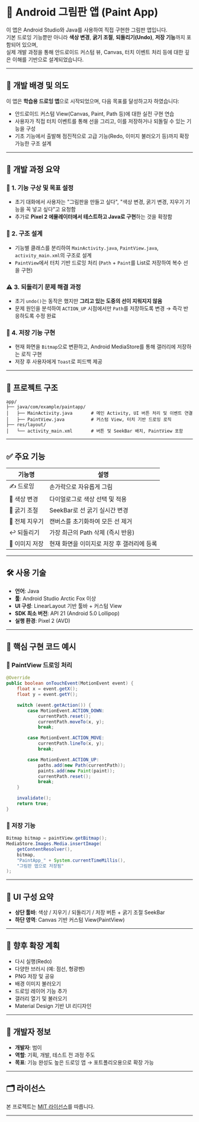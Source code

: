 # 🎨 Android 그림판 앱 (Paint App)

이 앱은 Android Studio와 Java를 사용하여 직접 구현한 그림판 앱입니다.  
기본 드로잉 기능뿐만 아니라 **색상 변경**, **굵기 조절**, **되돌리기(Undo)**, **저장 기능**까지 포함되어 있으며,  
실제 개발 과정을 통해 안드로이드 커스텀 뷰, Canvas, 터치 이벤트 처리 등에 대한 깊은 이해를 기반으로 설계되었습니다.

---

## 📌 개발 배경 및 의도

이 앱은 **학습용 드로잉 앱**으로 시작되었으며, 다음 목표를 달성하고자 하였습니다:

- 안드로이드 커스텀 View(Canvas, Paint, Path 등)에 대한 실전 구현 연습
- 사용자가 직접 터치 이벤트를 통해 선을 그리고, 이를 저장하거나 되돌릴 수 있는 기능을 구성
- 기초 기능에서 출발해 점진적으로 고급 기능(Redo, 이미지 불러오기 등)까지 확장 가능한 구조 설계

---

## 💬 개발 과정 요약

### 🎯 1. 기능 구상 및 목표 설정
- 초기 대화에서 사용자는 "그림판을 만들고 싶다", "색상 변경, 굵기 변경, 지우기 기능을 꼭 넣고 싶다"고 요청함
- 추가로 **Pixel 2 에뮬레이터에서 테스트하고 Java로 구현**하는 것을 확정함

### 🧩 2. 구조 설계
- 기능별 클래스를 분리하여 `MainActivity.java`, `PaintView.java`, `activity_main.xml`의 구조로 설계
- `PaintView`에서 터치 기반 드로잉 처리 (`Path` + `Paint`를 List로 저장하여 복수 선을 구현)

### ⚠️ 3. 되돌리기 문제 해결 과정
- 초기 `undo()`는 동작은 했지만 **그리고 있는 도중의 선이 지워지지 않음**
- 문제 원인을 분석하여 `ACTION_UP` 시점에서만 `Path`를 저장하도록 변경 → 즉각 반응하도록 수정 완료

### 💾 4. 저장 기능 구현
- 현재 화면을 `Bitmap`으로 변환하고, Android MediaStore를 통해 갤러리에 저장하는 로직 구현
- 저장 후 사용자에게 `Toast`로 피드백 제공

---

## 📁 프로젝트 구조

```
app/
├── java/com/example/paintapp/
│   ├── MainActivity.java       # 메인 Activity, UI 버튼 처리 및 이벤트 연결
│   ├── PaintView.java          # 커스텀 View, 터치 기반 드로잉 로직
├── res/layout/
│   └── activity_main.xml       # 버튼 및 SeekBar 배치, PaintView 포함
```

---

## ✅ 주요 기능

| 기능명     | 설명 |
|------------|------|
| ✍️ 드로잉 | 손가락으로 자유롭게 그림 |
| 🎨 색상 변경 | 다이얼로그로 색상 선택 및 적용 |
| 📏 굵기 조절 | SeekBar로 선 굵기 실시간 변경 |
| 🧼 전체 지우기 | 캔버스를 초기화하여 모든 선 제거 |
| ↩️ 되돌리기 | 가장 최근의 Path 삭제 (즉시 반응) |
| 💾 이미지 저장 | 현재 화면을 이미지로 저장 후 갤러리에 등록 |

---

## 🛠 사용 기술

- **언어**: Java
- **툴**: Android Studio Arctic Fox 이상
- **UI 구성**: LinearLayout 기반 툴바 + 커스텀 View
- **SDK 최소 버전**: API 21 (Android 5.0 Lollipop)
- **실행 환경**: Pixel 2 (AVD)

---

## 🧠 핵심 구현 코드 예시

### 📌 PaintView 드로잉 처리

```java
@Override
public boolean onTouchEvent(MotionEvent event) {
    float x = event.getX();
    float y = event.getY();

    switch (event.getAction()) {
        case MotionEvent.ACTION_DOWN:
            currentPath.reset();
            currentPath.moveTo(x, y);
            break;

        case MotionEvent.ACTION_MOVE:
            currentPath.lineTo(x, y);
            break;

        case MotionEvent.ACTION_UP:
            paths.add(new Path(currentPath));
            paints.add(new Paint(paint));
            currentPath.reset();
            break;
    }

    invalidate();
    return true;
}
```

### 📌 저장 기능

```java
Bitmap bitmap = paintView.getBitmap();
MediaStore.Images.Media.insertImage(
    getContentResolver(),
    bitmap,
    "PaintApp_" + System.currentTimeMillis(),
    "그림판 앱으로 저장됨"
);
```

---

## 📱 UI 구성 요약

- **상단 툴바**: 색상 / 지우기 / 되돌리기 / 저장 버튼 + 굵기 조절 SeekBar
- **하단 영역**: Canvas 기반 커스텀 View(PaintView)

---

## 🔮 향후 확장 계획

- 다시 실행(Redo)
- 다양한 브러시 (예: 점선, 형광펜)
- PNG 저장 및 공유
- 배경 이미지 불러오기
- 드로잉 레이어 기능 추가
- 갤러리 열기 및 불러오기
- Material Design 기반 UI 리디자인

---

## 👤 개발자 정보

- **개발자**: 범이
- **역할**: 기획, 개발, 테스트 전 과정 주도
- **목표**: 기능 완성도 높은 드로잉 앱 → 포트폴리오용으로 확장 가능

---

## 🗂 라이선스

본 프로젝트는 [MIT 라이선스](https://opensource.org/licenses/MIT)를 따릅니다.

---

